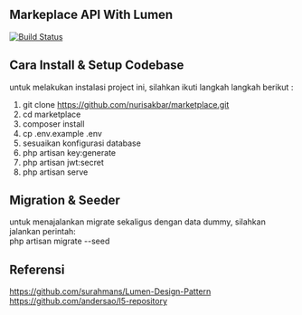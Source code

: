 ## Markeplace API With Lumen
[![Build Status](https://www.travis-ci.com/nurisakbar/marketplace.svg?branch=main)](https://www.travis-ci.com/nurisakbar/marketplace)

## Cara Install & Setup Codebase
untuk melakukan instalasi project ini, silahkan ikuti langkah langkah berikut :
1. git clone https://github.com/nurisakbar/marketplace.git
2. cd marketplace
3. composer install
4. cp .env.example .env
5. sesuaikan konfigurasi database
6. php artisan key:generate
7. php artisan jwt:secret
8. php artisan serve

## Migration & Seeder
untuk menajalankan migrate sekaligus dengan data dummy, silahkan jalankan perintah:<br>
php artisan migrate --seed

## Referensi
https://github.com/surahmans/Lumen-Design-Pattern<br>
https://github.com/andersao/l5-repository
